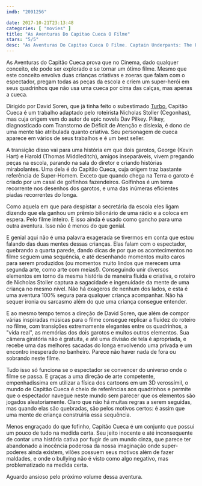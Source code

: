 ```yaml
---
imdb: "2091256"

date: 2017-10-21T23:13:48
categories: [ "movies" ]
title: "As Aventuras Do Capitao Cueca O Filme"
stars: "5/5"
desc: "As Aventuras Do Capitao Cueca O Filme. Captain Underpants: The First Epic Movie (USA, 2017). Dirigido por David Soren. Escrito por Nicholas Stoller, Dav Pilkey, David Soren. Com Kevin Hart (George), Ed Helms (Captain Underpants / Mr. Krupp), Nick Kroll (Professor Poopypants), Thomas Middleditch (Harold), Jordan Peele (Melvin), Kristen Schaal (Edith), DeeDee Rescher (Ms. Ribble), Brian Posehn (Mr. Rected), David Soren (Tommy)."
---
```

As Aventuras do Capitão Cueca prova que no Cinema, dado qualquer conceito, ele pode ser explorado e se tornar um ótimo filme. Mesmo que este conceito envolva duas crianças criativas e zoeras que falam com o espectador, pregam todas as peças da escola e criem um super-herói em seus quadrinhos que não usa uma cueca por cima das calças, mas apenas a cueca.

Dirigido por David Soren, que já tinha feito o subestimado [Turbo](/turbo), Capitão Cueca é um trabalho adaptado pelo roteirista Nicholas Stoller (Cegonhas), mas cuja origem vem do autor de epic novels Dav Pilkey. Pilkey, diagnosticado com Transtorno de Déficit de Atenção e dislexia, é dono de uma mente tão atribulada quanto criativa. Seu personagem de cueca aparece em vários de seus trabalhos e é um best seller.

A transição disso vai para uma história em que dois garotos, George (Kevin Hart) e Harold (Thomas Middleditch), amigos inseparáveis, vivem pregando peças na escola, parando na sala do diretor e criando histórias mirabolantes. Uma dela é do Capitão Cueca, cuja origem traz bastante referência de Super-Homem. Exceto que quando chega na Terra o garoto é criado por um casal de golfinhos fazendeiros. Golfinhos é um tema recorrente nos desenhos dos garotos, e uma das inúmeras eficientes piadas recorrentes do longa.

Como aquela em que para despistar a secretária da escola eles ligam dizendo que ela ganhou um prêmio bilionário de uma rádio e a coloca em espera. Pelo filme inteiro. E isso ainda é usado como gancho para uma outra aventura. Isso não é menos do que genial.

E genial aqui não é uma palavra exagerada se tivermos em conta que estou falando das duas mentes dessas crianças. Elas falam com o espectador, quebrando a quarta parede, dando dicas de por que os acontecimentos no filme seguem uma sequência, e até desenhando momentos muito caros para serem produzidos (ou momentos muito lindos que merecem uma segunda arte, como arte com meias!). Conseguindo unir diversos elementos em torno da mesma história de maneira fluida e criativa, o roteiro de Nicholas Stoller captura a sagacidade e ingenuidade da mente de uma criança no mesmo nível. Não há exageros de nenhum dos lados, e esta é uma aventura 100% segura para qualquer criança acompanhar. Não há sequer ironia ou sarcasmo além do que uma criança consegue entender.

E ao mesmo tempo temos a direção de David Soren, que além de compor várias inspiradas músicas para o filme consegue replicar a fluidez do roteiro no filme, com transições extremamente elegantes entre os quadrinhos, a "vida real", as memórias dos dois garotos e muitos outros elementos. Sua câmera giratória não é gratuita, e até uma divisão de tela é apropriada, e recebe uma das melhores sacadas do longa envolvendo uma privada e um encontro inesperado no banheiro. Parece não haver nada de fora ou sobrando neste filme.

Tudo isso só funciona se o espectador se convencer do universo onde o filme se passa. E graças a uma direção de arte competente, empenhadíssima em utilizar a física dos cartoons em um 3D verossímil, o mundo de Capitão Cueca é cheio de referências aos quadrinhos e permite que o espectador navegue neste mundo sem parecer que os elementos são jogados aleatoriamente. Claro que não há muitas regras a serem seguidas, mas quando elas são quebradas, são pelos motivos certos: é assim que uma mente de criança construiria essa sequência.

Menos engraçado do que fofinho, Capitão Cueca é um conjunto que possui um pouco de tudo na medida certa. Seu jeito inocente e até inconsequente de contar uma história cativa por fugir de um mundo cinza, que parece ter abandonado a inocência poderosa da nossa imaginação onde super-poderes ainda existem, vilões possuem seus motivos além de fazer maldades, e onde o bullying não é visto como algo negativo, mas problematizado na medida certa.

Aguardo ansioso pelo próximo volume dessa aventura.
